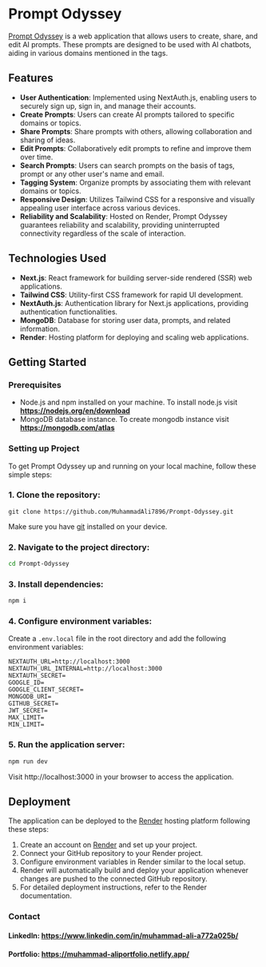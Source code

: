 # Prompt Odyssey

<a href="https://prompt-odyssey.onrender.com/" target="_blank">Prompt Odyssey</a>
 is a web application that allows users to create, share, and edit AI prompts. These prompts are designed to be used with AI chatbots, aiding in various domains mentioned in the tags.

## Features

- **User Authentication**: Implemented using NextAuth.js, enabling users to securely sign up, sign in, and manage their accounts.
- **Create Prompts**: Users can create AI prompts tailored to specific domains or topics.
- **Share Prompts**: Share prompts with others, allowing collaboration and sharing of ideas.
- **Edit Prompts**: Collaboratively edit prompts to refine and improve them over time.
- **Search Prompts**: Users can search prompts on the basis of tags, prompt or any other user's name and email.
- **Tagging System**: Organize prompts by associating them with relevant domains or topics.
- **Responsive Design**: Utilizes Tailwind CSS for a responsive and visually appealing user interface across various devices.
- **Reliability and Scalability**: Hosted on Render, Prompt Odyssey guarantees reliability and scalability, providing uninterrupted connectivity regardless of the scale of interaction.

## Technologies Used

- **Next.js**: React framework for building server-side rendered (SSR) web applications.
- **Tailwind CSS**: Utility-first CSS framework for rapid UI development.
- **NextAuth.js**: Authentication library for Next.js applications, providing authentication functionalities.
- **MongoDB**: Database for storing user data, prompts, and related information.
- **Render**: Hosting platform for deploying and scaling web applications.

## Getting Started

### Prerequisites

- Node.js and npm installed on your machine. To install node.js visit **https://nodejs.org/en/download**
- MongoDB database instance. To create mongodb instance visit **https://mongodb.com/atlas**

### Setting up Project
To get Prompt Odyssey up and running on your local machine, follow these simple steps:

### 1. Clone the repository:

```git
git clone https://github.com/MuhammadAli7896/Prompt-Odyssey.git 
```
Make sure you have [git](https://git-scm.com/downloads) installed on your device.

### 2. Navigate to the project directory:

  ```bash
  cd Prompt-Odyssey
```

### 3. Install dependencies:

  ```bash
  npm i
```

### 4. Configure environment variables:

Create a `.env.local` file in the root directory and add the following environment variables:

```env
NEXTAUTH_URL=http://localhost:3000
NEXTAUTH_URL_INTERNAL=http://localhost:3000
NEXTAUTH_SECRET=
GOOGLE_ID=
GOOGLE_CLIENT_SECRET=
MONGODB_URI=
GITHUB_SECRET=
JWT_SECRET=
MAX_LIMIT=
MIN_LIMIT=
```

### 5. Run the application server:
```bash
npm run dev
```

Visit http://localhost:3000 in your browser to access the application.

## Deployment

The application can be deployed to the [Render](https://render.com) hosting platform following these steps:

1. Create an account on [Render](https://dashboard.render.com/register) and set up your project.
2. Connect your GitHub repository to your Render project.
3. Configure environment variables in Render similar to the local setup.
4. Render will automatically build and deploy your application whenever changes are pushed to the connected GitHub repository.
5. For detailed deployment instructions, refer to the Render documentation.

### Contact

#### LinkedIn: https://www.linkedin.com/in/muhammad-ali-a772a025b/
#### Portfolio: https://muhammad-aliportfolio.netlify.app/
<br />
